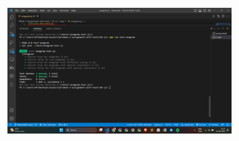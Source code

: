 [![anagram](https://github.com/Glorycs29/Basics_Tasks/blob/main/week-1/Week-1-assignment-with-tests/01-js/easy/Screenshot%20(389).png)]()
